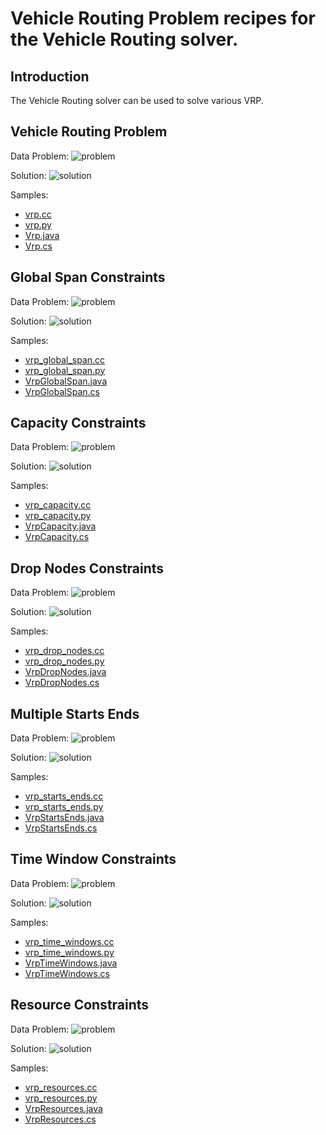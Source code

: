 # Vehicle Routing Problem recipes for the Vehicle Routing solver.

## Introduction

The Vehicle Routing solver can be used to solve various VRP.

## Vehicle Routing Problem
Data Problem:
![problem](vrp.svg)

Solution:
![solution](vrp_solution.svg)

Samples:

* [vrp.cc](../samples/vrp.cc)
* [vrp.py](../samples/vrp.py)
* [Vrp.java](../samples/Vrp.java)
* [Vrp.cs](../samples/Vrp.cs)

## Global Span Constraints
Data Problem:
![problem](vrp_global_span.svg)

Solution:
![solution](vrp_global_span_solution.svg)

Samples:

* [vrp_global_span.cc](../samples/vrp_global_span.cc)
* [vrp_global_span.py](../samples/vrp_global_span.py)
* [VrpGlobalSpan.java](../samples/VrpGlobalSpan.java)
* [VrpGlobalSpan.cs](../samples/VrpGlobalSpan.cs)

## Capacity Constraints
Data Problem:
![problem](vrp_capacity.svg)

Solution:
![solution](vrp_capacity_solution.svg)

Samples:

* [vrp_capacity.cc](../samples/vrp_capacity.cc)
* [vrp_capacity.py](../samples/vrp_capacity.py)
* [VrpCapacity.java](../samples/VrpCapacity.java)
* [VrpCapacity.cs](../samples/VrpCapacity.cs)

## Drop Nodes Constraints
Data Problem:
![problem](vrp_drop_nodes.svg)

Solution:
![solution](vrp_drop_nodes_solution.svg)

Samples:

* [vrp_drop_nodes.cc](../samples/vrp_drop_nodes.cc)
* [vrp_drop_nodes.py](../samples/vrp_drop_nodes.py)
* [VrpDropNodes.java](../samples/VrpDropNodes.java)
* [VrpDropNodes.cs](../samples/VrpDropNodes.cs)

## Multiple Starts Ends
Data Problem:
![problem](vrp_starts_ends.svg)

Solution:
![solution](vrp_starts_ends_solution.svg)

Samples:

* [vrp_starts_ends.cc](../samples/vrp_starts_ends.cc)
* [vrp_starts_ends.py](../samples/vrp_starts_ends.py)
* [VrpStartsEnds.java](../samples/VrpStartsEnds.java)
* [VrpStartsEnds.cs](../samples/VrpStartsEnds.cs)

## Time Window Constraints
Data Problem:
![problem](vrp_time_windows.svg)

Solution:
![solution](vrp_time_windows_solution.svg)

Samples:

* [vrp_time_windows.cc](../samples/vrp_time_windows.cc)
* [vrp_time_windows.py](../samples/vrp_time_windows.py)
* [VrpTimeWindows.java](../samples/VrpTimeWindows.java)
* [VrpTimeWindows.cs](../samples/VrpTimeWindows.cs)

## Resource Constraints
Data Problem:
![problem](vrp_resources.svg)

Solution:
![solution](vrp_resources_solution.svg)

Samples:

* [vrp_resources.cc](../samples/vrp_resources.cc)
* [vrp_resources.py](../samples/vrp_resources.py)
* [VrpResources.java](../samples/VrpResources.java)
* [VrpResources.cs](../samples/VrpResources.cs)

